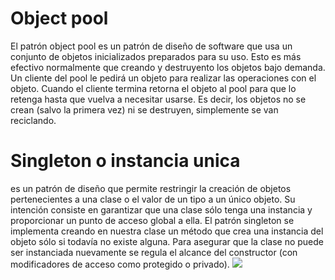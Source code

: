 # Object pool 
El patrón object pool es un patrón de diseño de software que usa un conjunto de objetos inicializados preparados para su uso. Esto es más efectivo normalmente que creando y destruyento los objetos bajo demanda. Un cliente del pool le pedirá un objeto para realizar las operaciones con el objeto. Cuando el cliente termina retorna el objeto al pool para que lo retenga hasta que vuelva a necesitar usarse. Es decir, los objetos no se crean (salvo la primera vez) ni se destruyen, simplemente se van reciclando.
# Singleton o instancia unica
es un patrón de diseño que permite restringir la creación de objetos pertenecientes a una clase o el valor de un tipo a un único objeto.
Su intención consiste en garantizar que una clase sólo tenga una instancia y proporcionar un punto de acceso global a ella.
El patrón singleton se implementa creando en nuestra clase un método que crea una instancia del objeto sólo si todavía no existe alguna. Para asegurar que la clase no puede ser instanciada nuevamente se regula el alcance del constructor (con modificadores de acceso como protegido o privado).
<a href="C:\Users\estudiantes\Pictures\movi"><img src="C:\Users\estudiantes\Pictures\movi" /></a>
